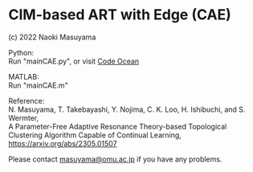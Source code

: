 # CIM-based ART with Edge (CAE)

(c) 2022 Naoki Masuyama

Python: <br>
Run "mainCAE.py", or visit [Code Ocean](https://doi.org/10.24433/CO.8848479.v1)

MATLAB: <br>
Run "mainCAE.m"


Reference:<br>
N. Masuyama, T. Takebayashi, Y. Nojima, C. K. Loo, H. Ishibuchi, and S. Wermter, <br>
A Parameter-Free Adaptive Resonance Theory-based Topological Clustering Algorithm Capable of Continual Learning, <br>
https://arxiv.org/abs/2305.01507

Please contact masuyama@omu.ac.jp if you have any problems.
